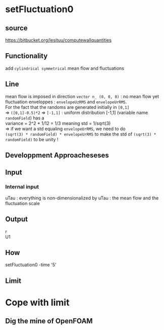 # setFluctuation0

## source
https://bitbucket.org/lesituu/computewallquantities

## Functionality
add `cylindrical symmetrical` mean flow and fluctuations

## Line
mean flow is imposed in direction `vector n_ (0, 0, 0)` : no mean flow yet   
fluctuation enveloppes : `envelopeUzRMS` and `envelopeUrRMS`.   
For the fact that the randoms are generated initially in `[0,1]`   
=> `([0,1]-0.5)*2` => `[-1,1]` : uniform distribution [-1,1] (variable name `randomField`) has a   
variance = 2^2 * 1/12 = 1/3 meaning std = 1/sqrt(3)   
=> if we want a std equaling `envelopeUrRMS`, we need to do   
` (sqrt(3) * randomField) * envelopeUrRMS ` to make the std of `(sqrt(3) * randomField)` to be unity !

## Developpment Approacheseses

## Input
### Internal input
uTau : everything is non-dimensionalized by uTau : the mean flow and the fluctuation scale

## Output
r   
U1

## How
setFluctuation0 -time '5'

## Limit

# Cope with limit

## Dig the mine of OpenFOAM
